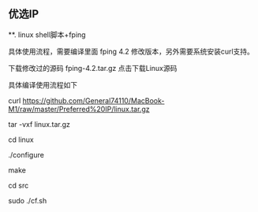 ## 优选IP
**. linux shell脚本+fping

具体使用流程，需要编译里面 fping 4.2 修改版本，另外需要系统安装curl支持。

下载修改过的源码 fping-4.2.tar.gz 点击下载Linux源码

具体编译使用流程如下

curl https://github.com/General74110/MacBook-M1/raw/master/Preferred%20IP/linux.tar.gz

tar -vxf linux.tar.gz

cd linux

./configure

make

cd src

sudo ./cf.sh
